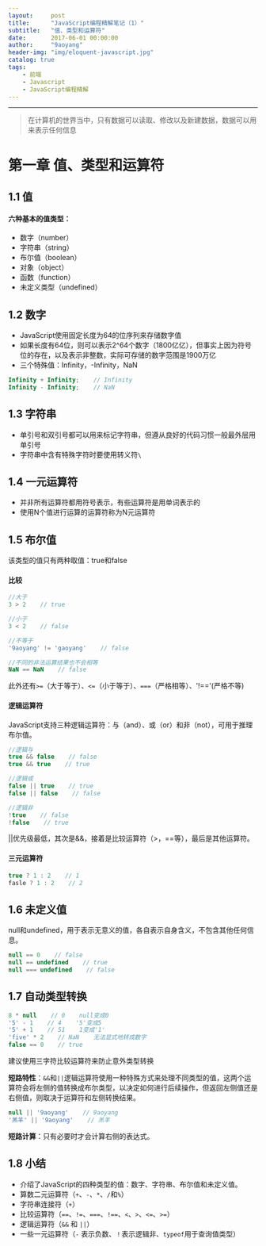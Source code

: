 ```yaml
---
layout:     post
title:      "JavaScript编程精解笔记（1）"
subtitle:   "值、类型和运算符"
date:       2017-06-01 00:00:00 
author:     "9aoyang"
header-img: "img/eloquent-javascript.jpg"
catalog: true
tags:
    - 前端
    - Javascript
    - JavaScript编程精解
---
```


***
> 在计算机的世界当中，只有数据可以读取、修改以及新建数据，数据可以用来表示任何信息

# 第一章 值、类型和运算符

## 1.1 值

#### 六种基本的值类型：

- 数字（number）
- 字符串（string）
- 布尔值（boolean）
- 对象（object）
- 函数（function）
- 未定义类型（undefined）

## 1.2 数字

- JavaScript使用固定长度为64的位序列来存储数字值
- 如果长度有64位，则可以表示2^64个数字（1800亿亿），但事实上因为符号位的存在，以及表示非整数，实际可存储的数字范围是1900万亿
- 三个特殊值：Infinity，-Infinity，NaN

```javascript
Infinity + Infinity;    // Infinity
Infinity - Infinity;    // NaN
```

## 1.3 字符串

- 单引号和双引号都可以用来标记字符串，但遵从良好的代码习惯一般最外层用单引号
- 字符串中含有特殊字符时要使用转义符`\`

## 1.4 一元运算符

- 并非所有运算符都用符号表示，有些运算符是用单词表示的
- 使用N个值进行运算的运算符称为N元运算符

## 1.5 布尔值

该类型的值只有两种取值：true和false

#### 比较

```javascript
//大于
3 > 2    // true

//小于
3 < 2    // false

//不等于
'9aoyang' != 'gaoyang'    // false

//不同的非法运算结果也不会相等
NaN == NaN    // false
```

此外还有`>=`（大于等于）、`<=`（小于等于）、`===`（严格相等）、'!=='(严格不等)

#### 逻辑运算符

JavaScript支持三种逻辑运算符：与（and）、或（or）和非（not），可用于推理布尔值。

```javascript
//逻辑与
true && false    // false
true && true    // true

//逻辑或
false || true    // true
false || false    // false

//逻辑非
!true    // false
!false    // true
```

||优先级最低，其次是&&，接着是比较运算符（>，==等），最后是其他运算符。

#### 三元运算符

```javascript
true ? 1 : 2    // 1
fasle ? 1 : 2    // 2
```

## 1.6 未定义值

null和undefined，用于表示无意义的值，各自表示自身含义，不包含其他任何信息。

```javascript
null == 0    // false
null == undefined    // true
null === undefined    // false
```

## 1.7 自动类型转换

```javascript
8 * null    // 0    null变成0
'5' - 1    // 4    '5'变成5
'5' + 1    // 51    1变成'1'
'five' * 2    // NaN    无法显式地转成数字
false == 0    // true
```

建议使用三字符比较运算符来防止意外类型转换

**短路特性**：`&&`和`||`逻辑运算符使用一种特殊方式来处理不同类型的值，这两个运算符会将左侧的值转换成布尔类型，以决定如何进行后续操作，但返回左侧值还是右侧值，则取决于运算符和左侧转换结果。

```javascript
null || '9aoyang'    // 9aoyang
'羔羊' || '9aoyang'    // 羔羊
```

**短路计算**：只有必要时才会计算右侧的表达式。

## 1.8 小结

- 介绍了JavaScript的四种类型的值：数字、字符串、布尔值和未定义值。
- 算数二元运算符（`+`、`-`、`*`、`/`和`%`）
- 字符串连接符（`+`）
- 比较运算符（`==`、`!=`、`===`、`!==`、`<`、`>`、`<=`、`>=`）
- 逻辑运算符（`&&` 和 `||`）
- 一些一元运算符（`-` 表示负数、`！`表示逻辑非、`typeof`用于查询值类型）